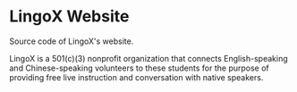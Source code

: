 # LingoX Website

Source code of LingoX's website.

LingoX is a 501(c)(3) nonprofit organization that connects English-speaking and Chinese-speaking volunteers to these students for the purpose of providing free live instruction and conversation with native speakers.
